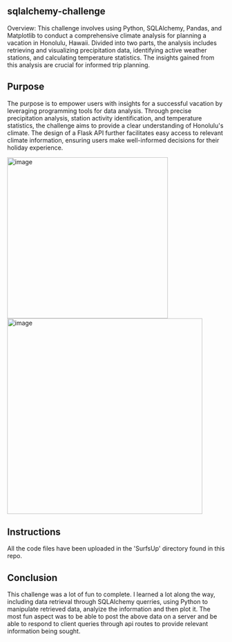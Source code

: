 ## sqlalchemy-challenge
Overview:
This challenge involves using Python, SQLAlchemy, Pandas, and Matplotlib to conduct a comprehensive climate analysis for planning a vacation in Honolulu, Hawaii. Divided into two parts, the analysis includes retrieving and visualizing precipitation data, identifying active weather stations, and calculating temperature statistics. The insights gained from this analysis are crucial for informed trip planning.

## Purpose
The purpose is to empower users with insights for a successful vacation by leveraging programming tools for data analysis. Through precise precipitation analysis, station activity identification, and temperature statistics, the challenge aims to provide a clear understanding of Honolulu's climate. The design of a Flask API further facilitates easy access to relevant climate information, ensuring users make well-informed decisions for their holiday experience.

<img width="372" alt="image" src="https://github.com/Mitajoshi/sqlalchemy-challenge/assets/142932546/467c929a-c70d-4112-a097-e4bf35ca8e8a">


<img width="452" alt="image" src="https://github.com/Mitajoshi/sqlalchemy-challenge/assets/142932546/0e997763-64d7-4952-a64d-24cd18b48713">


## Instructions
All the code files have been uploaded  in the 'SurfsUp' directory found in this repo.

## Conclusion
This challenge was a lot of fun to complete. I learned a lot along the way, including data retrieval through SQLAlchemy querries, using Python to manipulate retrieved data, analyize the information and then plot it.
The most fun aspect was to be able to post the above data on a server and be able to respond to client queries through api routes to provide relevant information being sought. 
